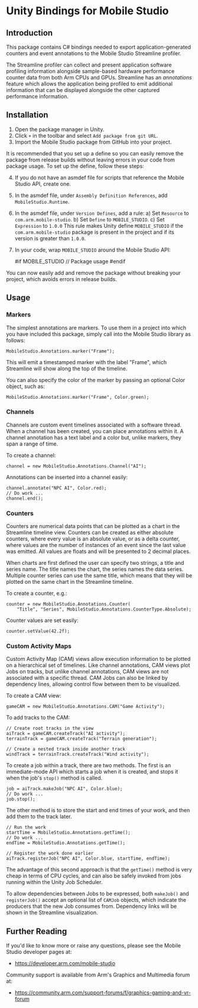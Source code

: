 Unity Bindings for Mobile Studio
================================

Introduction
------------

This package contains C# bindings needed to export application-generated
counters and event annotations to the Mobile Studio Streamline profiler.

The Streamline profiler can collect and present application software profiling
information alongside sample-based hardware performance counter data from both
Arm CPUs and GPUs. Streamline has an *annotations* feature which allows the
application being profiled to emit additional information that can be displayed
alongside the other captured performance information.

Installation
------------

1) Open the package manager in Unity.
2) Click `+` in the toolbar and select `Add package from git URL`.
3) Import the Mobile Studio package from GitHub into your project.

It is recommended that you set up a define so you can easily remove the
package from release builds without leaving errors in your code from package
usage. To set up the define, follow these steps:

4) If you do not have an asmdef file for scripts that reference the Mobile
   Studio API, create one.
5) In the asmdef file, under `Assembly Definition References`,
   add `MobileStudio.Runtime`.
6) In the asmdef file, under `Version Defines`, add a rule:
      a) Set `Resource` to `com.arm.mobile-studio`.
      b) Set `Define` to `MOBILE_STUDIO`.
      c) Set `Expression` to `1.0.0`
   This rule makes Unity define `MOBILE_STUDIO` if the `com.arm.mobile-studio`
   package is present in the project and if its version is greater than `1.0.0`.
7) In your code, wrap `MOBILE_STUDIO` around the Mobile Studio API:

   #if MOBILE_STUDIO
      // Package usage
   #endif

You can now easily add and remove the package without breaking your project,
which avoids errors in release builds.

Usage
-----

### Markers

The simplest annotations are markers. To use them in a project into which you
have included this package, simply call into the Mobile Studio library as
follows:

    MobileStudio.Annotations.marker("Frame");

This will emit a timestamped marker with the label "Frame", which Streamline
will show along the top of the timeline.

You can also specify the color of the marker by passing an optional Color
object, such as:

    MobileStudio.Annotations.marker("Frame", Color.green);

### Channels

Channels are custom event timelines associated with a software thread. When a
channel has been created, you can place annotations within it. A channel
annotation has a text label and a color but, unlike markers, they span a range
of time.

To create a channel:

    channel = new MobileStudio.Annotations.Channel("AI");

Annotations can be inserted into a channel easily:

    channel.annotate("NPC AI", Color.red);
    // Do work ...
    channel.end();

### Counters

Counters are numerical data points that can be plotted as a chart in the
Streamline timeline view. Counters can be created as either absolute counters,
where every value is an absolute value, or as a delta counter, where values are
the number of instances of an event since the last value was emitted. All
values are floats and will be presented to 2 decimal places.

When charts are first defined the user can specify two strings, a title and
series name. The title names the chart, the series names the data series.
Multiple counter series can use the same title, which means that they will be
plotted on the same chart in the Streamline timeline.

To create a counter, e.g.:

    counter = new MobileStudio.Annotations.Counter(
        "Title", "Series", MobileStudio.Annotations.CounterType.Absolute);

Counter values are set easily:

    counter.setValue(42.2f);

### Custom Activity Maps

Custom Activity Map (CAM) views allow execution information to be plotted on
a hierarchical set of timelines. Like channel annotations, CAM views plot Jobs
on tracks, but unlike channel annotations, CAM views are not associated with a
specific thread. CAM Jobs can also be linked by dependency lines, allowing
control flow between them to be visualized.

To create a CAM view:

    gameCAM = new MobileStudio.Annotations.CAM("Game Activity");

To add tracks to the CAM:

    // Create root tracks in the view
    aiTrack = gameCAM.createTrack("AI activity");
    terrainTrack = gameCAM.createTrack("Terrain generation");

    // Create a nested track inside another track
    windTrack = terrainTrack.createTrack("Wind activity");

To create a job within a track, there are two methods. The first is an
immediate-mode API which starts a job when it is created, and stops it when
the job's `stop()` method is called.


    job = aiTrack.makeJob("NPC AI", Color.blue);
    // Do work ...
    job.stop();

The other method is to store the start and end times of your work, and then
add them to the track later.

    // Run the work
    startTime = MobileStudio.Annotations.getTime();
    // Do work ...
    endTime = MobileStudio.Annotations.getTime();

    // Register the work done earlier
    aiTrack.registerJob("NPC AI", Color.blue, startTime, endTime);

The advantage of this second approach is that the `getTime()` method is very
cheap in terms of CPU cycles, and can also be safely invoked from jobs running
within the Unity Job Scheduler.

To allow dependencies between Jobs to be expressed, both `makeJob()` and
`registerJob()` accept an optional list of `CAMJob` objects, which indicate the
producers that the new Job consumes from. Dependency links will be shown in the
Streamline visualization.

Further Reading
---------------

If you'd like to know more or raise any questions, please see the Mobile Studio
developer pages at:

  * https://developer.arm.com/mobile-studio

Community support is available from Arm's Graphics and Multimedia forum at:

  * https://community.arm.com/support-forums/f/graphics-gaming-and-vr-forum
